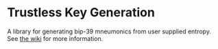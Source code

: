 # Trustless Key Generation

A library for generating bip-39 mneumonics from user supplied entropy. See [the wiki](https://github.com/Zero-Trust-Validators/trustless-keygen/wiki) for more information.

